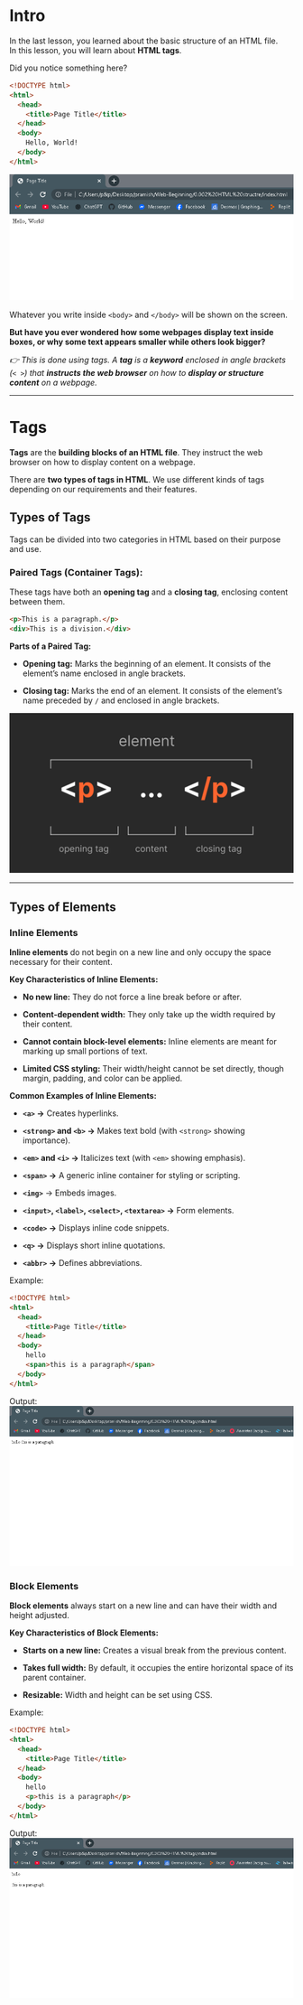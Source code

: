 # Intro  

In the last lesson, you learned about the basic structure of an HTML file.  
In this lesson, you will learn about **HTML tags**.  

Did you notice something here?  

```html
<!DOCTYPE html>
<html>
  <head>
    <title>Page Title</title>
  </head>
  <body>
    Hello, World!
  </body>
</html>
```
<img src="Screenshot (222) - Copy.png">

Whatever you write inside `<body>` and `</body>` will be shown on the screen.

**But have you ever wondered how some webpages display text inside boxes, or why some text appears smaller while others look bigger?**

*👉 This is done using tags. A **tag** is a **keyword** enclosed in angle brackets (`< >`) that **instructs the web browser** on how to **display or structure content** on a webpage.*

---

# Tags

**Tags** are the **building blocks of an HTML file**. They instruct the web browser on how to display content on a webpage.

There are **two types of tags in HTML**. We use different kinds of tags depending on our requirements and their features.

## Types of Tags

Tags can be divided into two categories in HTML based on their purpose and use.

### **Paired Tags (Container Tags):**

These tags have both an **opening tag** and a **closing tag**, enclosing content between them.
```html
<p>This is a paragraph.</p>
<div>This is a division.</div>
```

**Parts of a Paired Tag:**

- **Opening tag:** Marks the beginning of an element. It consists of the element’s name enclosed in angle brackets.

- **Closing tag:** Marks the end of an element. It consists of the element’s name preceded by `/` and enclosed in angle brackets.

<img src="tag parts.png">

--- 
## Types of Elements
### **Inline Elements**

**Inline elements** do not begin on a new line and only occupy the space necessary for their content.

**Key Characteristics of Inline Elements:**

- **No new line:** They do not force a line break before or after.

- **Content-dependent width:** They only take up the width required by their content.

- **Cannot contain block-level elements:** Inline elements are meant for marking up small portions of text.

- **Limited CSS styling:** Their width/height cannot be set directly, though margin, padding, and color can be applied.

**Common Examples of Inline Elements:**

- **`<a>` →** Creates hyperlinks.

- **`<strong>` and `<b>` →** Makes text bold (with `<strong>` showing importance).

- **`<em>` and `<i>` →** Italicizes text (with `<em>` showing emphasis).

- **`<span>` →** A generic inline container for styling or scripting.

- **`<img>`** → Embeds images.

- **`<input>`, `<label>`, `<select>`, `<textarea>` →** Form elements.

- **`<code>` →** Displays inline code snippets.

- **`<q>` →** Displays short inline quotations.

- **`<abbr>` →** Defines abbreviations.

Example:

```html
<!DOCTYPE html>
<html>
  <head>
    <title>Page Title</title>
  </head>
  <body>
    hello
    <span>this is a paragraph</span>
  </body>
</html>
```


Output:
<img src="Screenshot (228).png">


### **Block Elements**

**Block elements** always start on a new line and can have their width and height adjusted.

**Key Characteristics of Block Elements:**

- **Starts on a new line:** Creates a visual break from the previous content.

- **Takes full width:** By default, it occupies the entire horizontal space of its parent container.

- **Resizable:** Width and height can be set using CSS.

Example:

```html
<!DOCTYPE html>
<html>
  <head>
    <title>Page Title</title>
  </head>
  <body>
    hello
    <p>this is a paragraph</p>
  </body>
</html>
```


Output:
<img src="Screenshot (227).png">
